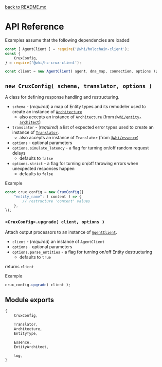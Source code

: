 [back to README.md](../README.md)

# API Reference

Examples assume that the following dependencies are loaded
```javascript
const { AgentClient } = require('@whi/holochain-client');
const {
    CruxConfig,
} = require('@whi/hc-crux-client');

const client = new AgentClient( agent, dna_map, connection, options );
```


## `new CruxConfig( schema, translator, options )`
A class for defining response handling and restructuring.

- `schema` - (*required*) a map of Entity types and its remodeler used to create an instance of
  [`Architecture`](https://github.com/mjbrisebois/js-entity-architect/blob/518d2c508299a04321250e54db995b27785eb9bd/docs/API.md#new-architecture-entity_types-)
  - also accepts an instance of `Architecture` (from
    [`@whi/entity-architect`](https://www.npmjs.com/package/@whi/entity-architect))
- `translator` - (*required*) a list of expected error types used to create an instance of
  [`Translator`](https://github.com/mjbrisebois/essence-payloads-js/blob/37e53b483fb66af00daafd132189cb20e99731bb/docs/API.md#new-translator-expected_kinds---options---).
  - also accepts an instance of `Translator` (from
    [`@whi/essence`](https://www.npmjs.com/package/@whi/essence))
- `options` - optional parameters
- `options.simulate_latency` - a flag for turning on/off random request delays
  - defaults to `false`
- `options.strict` - a flag for turning on/off throwing errors when unexpected responses happen
  - defaults to `false`

Example
```javascript
const crux_config = new CruxConfig({
    "entity_name": ( content ) => {
        // restructure 'content' values
    },
});
```

### `<CruxConfig>.upgrade( client, options )`
Attach output processors to an instance of
[`AgentClient`](https://github.com/mjbrisebois/js-holochain-client/blob/a644ca5c33fc882d55ac91fbf0d027967043c998/docs/API_AgentClient.md#api-reference-for-agentclient-class).

- `client` - (*required*) an instance of `AgentClient`
- `options` - optional parameters
- `options.parse_entities` - a flag for turning on/off Entity destructuring
  - defaults to `true`

returns `client`

Example
```javascript
crux_config.upgrade( client );
```


## Module exports
```javascript
{
    CruxConfig,

    Translator,
    Architecture,
    EntityType,

    Essence,
    EntityArchitect,

    log,
}
```
